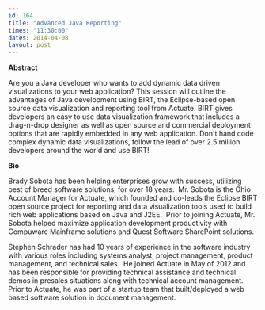 ```yaml
---
id: 164
title: "Advanced Java Reporting"
times: "11:30:00"
dates: 2014-04-08
layout: post
---
```

 **Abstract**

Are you a Java developer who wants to add dynamic data driven visualizations to your web application? This session will outline the advantages of Java development using BIRT, the Eclipse-based open source data visualization and reporting tool from Actuate. BIRT gives developers an easy to use data visualization framework that includes a drag-n-drop designer as well as open source and commercial deployment options that are rapidly embedded in any web application. Don't hand code complex dynamic data visualizations, follow the lead of over 2.5 million developers around the world and use BIRT!  

**Bio**

Brady Sobota has been helping enterprises grow with success, utilizing best of breed software solutions, for over 18 years.&nbsp; Mr. Sobota is the Ohio Account Manager for Actuate, which founded and co-leads the Eclipse BIRT open source project for reporting and data visualization tools used to build rich web applications based on Java and J2EE.&nbsp; Prior to joining Actuate, Mr. Sobota helped maximize application development productivity with Compuware Mainframe solutions and Quest Software SharePoint solutions.

Stephen Schrader has had 10 years of experience in the software industry with various roles including systems analyst, project management, product management, and technical sales.&nbsp; He joined Actuate in May of 2012 and has been responsible for providing technical assistance and technical demos in presales situations along with technical account management.&nbsp; Prior to Actuate, he was part of a startup team that built/deployed a web based software solution in document management.

